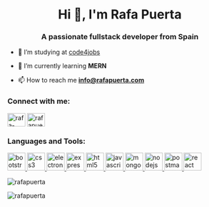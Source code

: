 <h1 align="center">Hi 👋, I'm Rafa Puerta</h1>
<h3 align="center">A passionate fullstack developer from Spain</h3>

- 🔭 I’m studying at [code4jobs](https://www.code4jobs.com/)

- 🌱 I’m currently learning **MERN**

- 📫 How to reach me **info@rafapuerta.com**

<h3 align="left">Connect with me:</h3>
<p align="left">
<a href="https://linkedin.com/in/rafa-puerta-60633967/" target="blank"><img align="center" src="https://cdn.jsdelivr.net/npm/simple-icons@3.0.1/icons/linkedin.svg" alt="rafa-puerta-60633967/" height="30" width="40" /></a>
<a href="https://www.behance.net/rafapuerta" target="blank"><img align="center" src="https://cdn.jsdelivr.net/npm/simple-icons@3.0.1/icons/behance.svg" alt="rafapuerta" height="30" width="40" /></a>
</p>

<h3 align="left">Languages and Tools:</h3>
<p align="left"> <a href="https://getbootstrap.com" target="_blank"> <img src="https://devicons.github.io/devicon/devicon.git/icons/bootstrap/bootstrap-plain.svg" alt="bootstrap" width="40" height="40"/> </a> <a href="https://www.w3schools.com/css/" target="_blank"> <img src="https://devicons.github.io/devicon/devicon.git/icons/css3/css3-original-wordmark.svg" alt="css3" width="40" height="40"/> </a> <a href="https://www.electronjs.org" target="_blank"> <img src="https://devicons.github.io/devicon/devicon.git/icons/electron/electron-original.svg" alt="electron" width="40" height="40"/> </a> <a href="https://expressjs.com" target="_blank"> <img src="https://devicons.github.io/devicon/devicon.git/icons/express/express-original-wordmark.svg" alt="express" width="40" height="40"/> </a> <a href="https://www.w3.org/html/" target="_blank"> <img src="https://devicons.github.io/devicon/devicon.git/icons/html5/html5-original-wordmark.svg" alt="html5" width="40" height="40"/> </a> <a href="https://developer.mozilla.org/en-US/docs/Web/JavaScript" target="_blank"> <img src="https://devicons.github.io/devicon/devicon.git/icons/javascript/javascript-original.svg" alt="javascript" width="40" height="40"/> </a> <a href="https://www.mongodb.com/" target="_blank"> <img src="https://devicons.github.io/devicon/devicon.git/icons/mongodb/mongodb-original-wordmark.svg" alt="mongodb" width="40" height="40"/> </a> <a href="https://nodejs.org" target="_blank"> <img src="https://devicons.github.io/devicon/devicon.git/icons/nodejs/nodejs-original-wordmark.svg" alt="nodejs" width="40" height="40"/> </a> <a href="https://postman.com" target="_blank"> <img src="https://www.vectorlogo.zone/logos/getpostman/getpostman-icon.svg" alt="postman" width="40" height="40"/> </a> <a href="https://reactjs.org/" target="_blank"> <img src="https://devicons.github.io/devicon/devicon.git/icons/react/react-original-wordmark.svg" alt="react" width="40" height="40"/> </a> </p>

<p><img align="center" src="https://github-readme-stats.vercel.app/api/top-langs?username=rafapuerta&show_icons=true&locale=en&layout=compact" alt="rafapuerta" /></p>

<p><img align="center" src="https://github-readme-streak-stats.herokuapp.com/?user=rafapuerta&" alt="rafapuerta" /></p>

